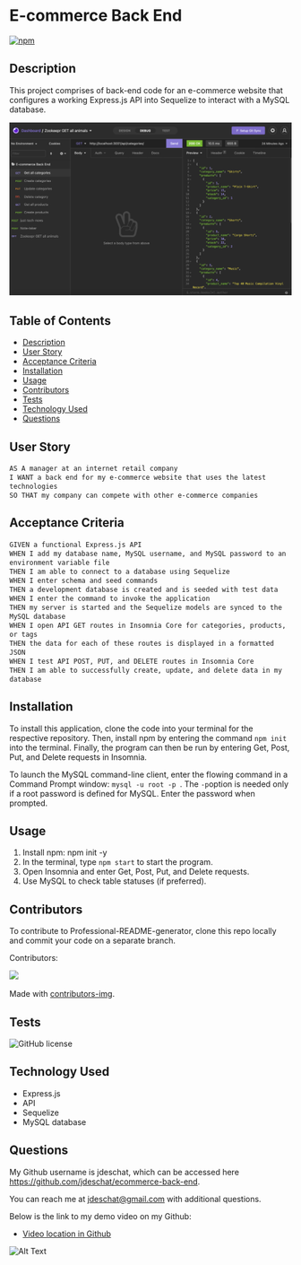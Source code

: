 # E-commerce Back End
[![npm](https://badge.fury.io/js/inquirer.svg)](http://badge.fury.io/js/inquirer)

## Description
This project comprises of back-end code for an e-commerce website that configures a working Express.js API into Sequelize to interact with a MySQL database.

![alt text](https://github.com/jdeschat/ecommerce-back-end/blob/master/assets/img/ecommerce.png)

## Table of Contents
- [Description](#description)
- [User Story](#user-story)
- [Acceptance Criteria](#acceptance-criteria)
- [Installation](#installation)
- [Usage](#usage)
- [Contributors](#contributors)
- [Tests](#tests)
- [Technology Used](#technology-used)
- [Questions](#questions)

## User Story
```
AS A manager at an internet retail company
I WANT a back end for my e-commerce website that uses the latest technologies
SO THAT my company can compete with other e-commerce companies
```

## Acceptance Criteria
```
GIVEN a functional Express.js API
WHEN I add my database name, MySQL username, and MySQL password to an environment variable file
THEN I am able to connect to a database using Sequelize
WHEN I enter schema and seed commands
THEN a development database is created and is seeded with test data
WHEN I enter the command to invoke the application
THEN my server is started and the Sequelize models are synced to the MySQL database
WHEN I open API GET routes in Insomnia Core for categories, products, or tags
THEN the data for each of these routes is displayed in a formatted JSON
WHEN I test API POST, PUT, and DELETE routes in Insomnia Core
THEN I am able to successfully create, update, and delete data in my database
```
## Installation

To install this application, clone the code into your terminal for the respective repository. Then, install npm by entering the command ```npm init```  into the terminal. Finally, the program can then be run by entering Get, Post, Put, and Delete requests in Insomnia.

To launch the MySQL command-line client, enter the flowing command in a Command Prompt window: ```mysql -u root -p ```. The ```-p```option is needed only if a root password is defined for MySQL. Enter the password when prompted.

## Usage
1. Install npm: npm init -y
2. In the terminal, type ```npm start``` to start the program.
3. Open Insomnia and enter Get, Post, Put, and Delete requests.
4. Use MySQL to check table statuses (if preferred).

## Contributors
To contribute to Professional-README-generator, clone this repo locally and commit your code on a separate branch.
  
Contributors:

<a href="https://github.com/jdeschat/ecommerce-back-end/graphs/contributors">
  <img src="https://contrib.rocks/image?repo=jdeschat/ecommerce-back-end" />
</a>

Made with [contributors-img](https://contrib.rocks).

## Tests
![GitHub license](https://img.shields.io/badge/test-100%25-success)

## Technology Used
- Express.js
- API
- Sequelize
- MySQL database

## Questions
My Github username is jdeschat, which can be accessed here https://github.com/jdeschat/ecommerce-back-end.

You can reach me at jdeschat@gmail.com with additional questions.
  
Below is the link to my demo video on my Github:
- [Video location in Github](https://github.com/jdeschat/ecommerce-back-end/tree/master/assets/video)

![Alt Text](https://github.com/jdeschat/ecommerce-back-end/blob/master/assets/video/ecommerce-demo.gif)

